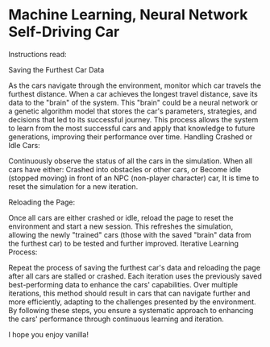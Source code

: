 # Machine Learning, Neural Network Self-Driving Car

Instructions read:

Saving the Furthest Car Data

As the cars navigate through the environment, monitor which car travels the furthest distance.
When a car achieves the longest travel distance, save its data to the "brain" of the system. This "brain" could be a neural network or a genetic algorithm model that stores the car's parameters, strategies, and decisions that led to its successful journey.
This process allows the system to learn from the most successful cars and apply that knowledge to future generations, improving their performance over time.
Handling Crashed or Idle Cars:

Continuously observe the status of all the cars in the simulation.
When all cars have either:
Crashed into obstacles or other cars, or
Become idle (stopped moving) in front of an NPC (non-player character) car,
It is time to reset the simulation for a new iteration.

Reloading the Page:

Once all cars are either crashed or idle, reload the page to reset the environment and start a new session.
This refreshes the simulation, allowing the newly "trained" cars (those with the saved "brain" data from the furthest car) to be tested and further improved.
Iterative Learning Process:

Repeat the process of saving the furthest car's data and reloading the page after all cars are stalled or crashed.
Each iteration uses the previously saved best-performing data to enhance the cars' capabilities.
Over multiple iterations, this method should result in cars that can navigate further and more efficiently, adapting to the challenges presented by the environment.
By following these steps, you ensure a systematic approach to enhancing the cars' performance through continuous learning and iteration.

I hope you enjoy vanilla!
